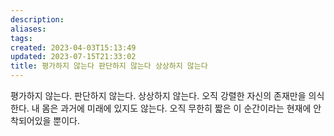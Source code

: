 ```yaml
---
description:
aliases: 
tags: 
created: 2023-04-03T15:13:49
updated: 2023-07-15T21:33:02
title: 평가하지 않는다 판단하지 않는다 상상하지 않는다
---
```

평가하지 않는다. 판단하지 않는다. 상상하지 않는다. 오직 강렬한 자신의 존재만을 의식한다. 내 몸은 과거에 미래에 있지도 않는다. 오직 무한히 짧은 이 순간이라는 현재에 안착되어있을 뿐이다.
